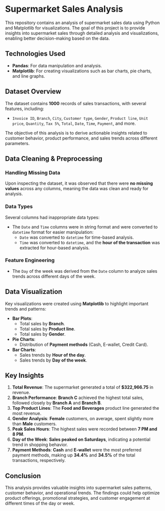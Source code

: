 # Supermarket Sales Analysis

This repository contains an analysis of supermarket sales data using Python and Matplotlib for visualizations. The goal of this project is to provide insights into supermarket sales through detailed analysis and visualizations, enabling better decision-making based on the data.

## Technologies Used
- **Pandas**: For data manipulation and analysis.
- **Matplotlib**: For creating visualizations such as bar charts, pie charts, and line graphs.

## Dataset Overview
The dataset contains **1000** records of sales transactions, with several features, including:
- `Invoice ID`, `Branch`, `City`, `Customer type`, `Gender`, `Product line`, `Unit price`, `Quantity`, `Tax 5%`, `Total`, `Date`, `Time`, `Payment`, and more.

The objective of this analysis is to derive actionable insights related to customer behavior, product performance, and sales trends across different parameters.

## Data Cleaning & Preprocessing

### Handling Missing Data
Upon inspecting the dataset, it was observed that there were **no missing values** across any columns, meaning the data was clean and ready for analysis.

### Data Types
Several columns had inappropriate data types:
- The `Date` and `Time` columns were in string format and were converted to `datetime` format for easier manipulation:
  - `Date` was converted to `datetime` for time-based analysis.
  - `Time` was converted to `datetime`, and the **hour of the transaction** was extracted for hour-based analysis.

### Feature Engineering
- The `Day` of the week was derived from the `Date` column to analyze sales trends across different days of the week.

## Data Visualization
Key visualizations were created using **Matplotlib** to highlight important trends and patterns:
- **Bar Plots**:
  - Total sales by **Branch**.
  - Total sales by **Product line**.
  - Total sales by **Gender**.
- **Pie Charts**:
  - Distribution of **Payment methods** (Cash, E-wallet, Credit Card).
- **Bar Charts**:
  - Sales trends by **Hour of the day**.
  - Sales trends by **Day of the week**.

## Key Insights
1. **Total Revenue**: The supermarket generated a total of **$322,966.75** in revenue.
2. **Branch Performance**: **Branch C** achieved the highest total sales, followed closely by **Branch A** and **Branch B**.
3. **Top Product Lines**: The **Food and Beverages** product line generated the most revenue.
4. **Gender Analysis**: **Female** customers, on average, spent slightly more than **Male** customers.
5. **Peak Sales Hours**: The highest sales were recorded between **7 PM and 8 PM**.
6. **Day of the Week**: **Sales peaked on Saturdays**, indicating a potential trend in shopping behavior.
7. **Payment Methods**: **Cash** and **E-wallet** were the most preferred payment methods, making up **34.4%** and **34.5%** of the total transactions, respectively.

## Conclusion
This analysis provides valuable insights into supermarket sales patterns, customer behavior, and operational trends. The findings could help optimize product offerings, promotional strategies, and customer engagement at different times of the day or week.
